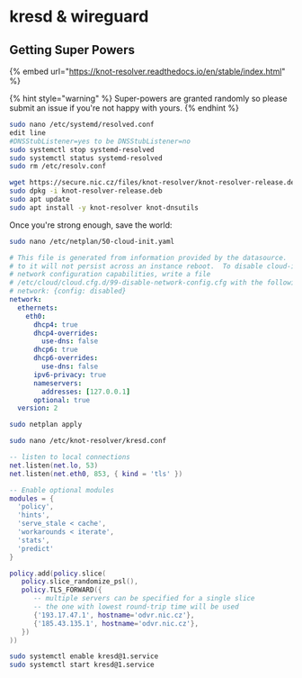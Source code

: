 # kresd & wireguard

## Getting Super Powers

{% embed url="https://knot-resolver.readthedocs.io/en/stable/index.html" %}



{% hint style="warning" %}
 Super-powers are granted randomly so please submit an issue if you're not happy with yours.
{% endhint %}

```bash
sudo nano /etc/systemd/resolved.conf
edit line 
#DNSStubListener=yes to be DNSStubListener=no
sudo systemctl stop systemd-resolved
sudo systemctl status systemd-resolved
sudo rm /etc/resolv.conf
```

```bash
wget https://secure.nic.cz/files/knot-resolver/knot-resolver-release.deb
sudo dpkg -i knot-resolver-release.deb
sudo apt update
sudo apt install -y knot-resolver knot-dnsutils
```

Once you're strong enough, save the world:

```bash
sudo nano /etc/netplan/50-cloud-init.yaml
```

```yaml
# This file is generated from information provided by the datasource.  Changes
# to it will not persist across an instance reboot.  To disable cloud-init's
# network configuration capabilities, write a file
# /etc/cloud/cloud.cfg.d/99-disable-network-config.cfg with the following:
# network: {config: disabled}
network:
  ethernets:
    eth0:
      dhcp4: true
      dhcp4-overrides:
        use-dns: false
      dhcp6: true
      dhcp6-overrides:
        use-dns: false
      ipv6-privacy: true
      nameservers:
        addresses: [127.0.0.1]
      optional: true
  version: 2
```

```bash
sudo netplan apply
```

```bash
sudo nano /etc/knot-resolver/kresd.conf
```

```lua
-- listen to local connections
net.listen(net.lo, 53)
net.listen(net.eth0, 853, { kind = 'tls' })

-- Enable optional modules
modules = {
  'policy',
  'hints',
  'serve_stale < cache',
  'workarounds < iterate',
  'stats',
  'predict'
}

policy.add(policy.slice(
   policy.slice_randomize_psl(),
   policy.TLS_FORWARD({
      -- multiple servers can be specified for a single slice
      -- the one with lowest round-trip time will be used
      {'193.17.47.1', hostname='odvr.nic.cz'},
      {'185.43.135.1', hostname='odvr.nic.cz'},
   })
))

```

```bash
sudo systemctl enable kresd@1.service
sudo systemctl start kresd@1.service
```

